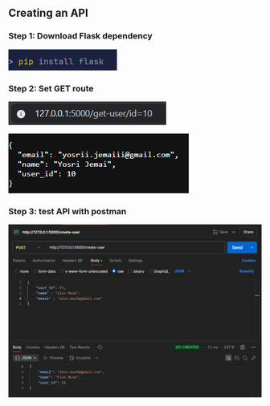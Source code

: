 ## Creating an API  

### Step 1: Download Flask dependency

![Download Flask](media/download_flask.png)

### Step 2: Set GET route

![GET Route](media/get_route.png)

![GET Result](media/get_result.png)

### Step 3: test API with postman

![Postman](media/Postman_test.png)